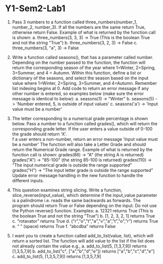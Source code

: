 # Y1-Sem2-Lab1
1. Pass 3 numbers to a function called three_numbers(number_1, number_2, number_3). If all the numbers are the same return True, 
otherwise return False.  Example of what is returned by the function call is shown: 
a. three_numbers(3, 3, 3)  -> True (This is the boolean True and not the string "True") 
b. three_numbers(3, 2, 3) -> False 
c. three_numbers(3, "a", 3) -> False 
 
2. Write a function called seasons(), that has a parameter called number.  Depending on the number passed to the function, 
the function will return the corresponding season of the year where 1=Winter, 2=Spring, 3=Summer, and 4 = Autumn. 
Within this function, define a list or dictionary of the seasons, and select the season based on the input value 
where 1=Winter, 2=Spring, 3=Summer, and 4=Autumn.  Remember list indexing begins at 0.  Add code to return an error message 
if any other number is entered, so examples below (make sure the error message is identical to below): 
a. seasons(1) -> "Winter" 
b. seasons(5) -> 'Number entered, 5, is outside of input values' 
c. seasons('a') -> 'Input value must be a number' 
 
3. The letter corresponding to a numerical grade percentage is shown below. Pass a number to a function called grades(), 
which will return the corresponding grade letter. If the user enters a value outside of 0-100 the grade should return ‘X’.   
f a user enters a non-number, return an error message 'Input value must be a number' The function will also take a Letter 
Grade and should return the Numerical Grade range.  Example of what is returned by the 
function call is shown:   grades(86) -> "A" (the string A is returned) grades("A") -> "85-100" 
(the string 85-100 is returned)   grades(110) -> "The input numerical grade is outside the range supported"   
grades("H") -> "The input letter grade is outside the range supported" Update error message handling 
in the new function to handle the different inputs. 
 
4. This question examines string slicing. Write a function, slice_reverse(input_value), which determine if the input_value 
parameter is a palindrome i.e. reads the same backwards as forwards. The program should return True or False depending on the input.
Do not use the Python reverse() function. Examples: 
a. 12321 returns True (This is the boolean True and not the string "True") 
b. [1, 2, 3, 2, 1] returns True 
c. “rotavator” returns True 
d. ("r","o","t","a","v","a","t","o","r”) returns True 
e. “ ” (space) returns True 
f. “abcdba” returns False 
 
5. I want you to create a function called add_to_list(value, list), which will return a sorted list.  The function 
will add value to the list if the list does not already contain the value e.g.,  a. add_to_list(5, [1,3,7,9]) 
returns [1,3,5,7,9]  b. add_to_list("c", ["a","b","d","e"]) returns ["a","b","c","d","e"]  c. add_to_list(5, [1,3,5,7,9]) 
returns [1,3,5,7,9]
